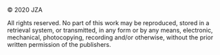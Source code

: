 
© 2020 JZA

All rights reserved. No part of this work may be reproduced, stored in a retrieval system, or transmitted, in any form or by any means, electronic, mechanical, photocopying, recording and/or otherwise, without the prior written permission of the publishers.

